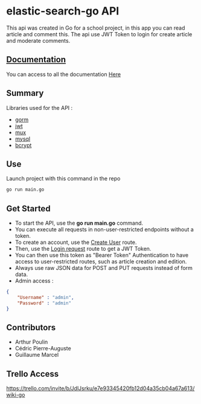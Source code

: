 # elastic-search-go API

This api was created in Go for a school project, in this app you can read article and comment this.
The api use JWT Token to login for create article and moderate comments.

##  [Documentation](docs/documentation.md)

You can access to all the documentation [Here](docs/documentation.md)

## Summary

Libraries used for the API :

* [gorm](https://github.com/jinzhu/gorm)
* [jwt](https://github.com/dgrijalva/jwt-go)
* [mux](https://github.com/gorilla/mux)
* [mysql](https://github.com/jinzhu/gorm/dialects/mysql)
* [bcrypt](https://golang.org/x/crypto/bcrypt)

## Use

Launch project with this command in the repo

```bash
go run main.go
```

## Get Started

* To start the API, use the **go run main.go** command.
* You can execute all requests in non-user-restricted endpoints without a token.
* To create an account, use the [Create User](/docs/user_add.md) route.
* Then, use the [Login request](/docs/login.md) route to get a JWT Token.
* You can then use this token as "Bearer Token" Authentication to have access to user-restricted routes, such as article creation and edition.
* Always use raw JSON data for POST and PUT requests instead of form data.
* Admin access :
```json
{
    "Username" : "admin",
    "Password" : "admin"
}
```

## Contributors
 
* Arthur Poulin
* Cédric Pierre-Auguste
* Guillaume Marcel

## Trello Access

https://trello.com/invite/b/JdlJsrku/e7e93345420fb12d04a35cb04a67a613/wiki-go
